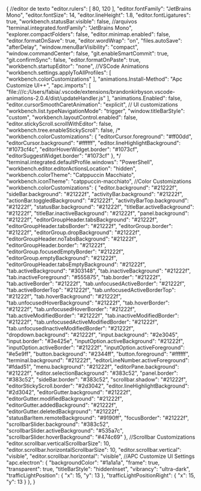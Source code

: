{
  //editor de texto
  "editor.rulers": [
    80,
    120
  ],
  "editor.fontFamily": "JetBrains Mono",
  "editor.fontSize": 14,
  "editor.lineHeight": 1.8,
  "editor.fontLigatures": true,
  "workbench.statusBar.visible": false,
  //arquivos
  "terminal.integrated.fontFamily": "JetBrains Mono",
  "explorer.compactFolders": false,
  "editor.minimap.enabled": false,
  "editor.formatOnSave": true,
  "editor.wordWrap": "on",
  "files.autoSave": "afterDelay",
  "window.menuBarVisibility": "compact",
  "window.commandCenter": false,
  "git.enableSmartCommit": true,
  "git.confirmSync": false,
  "editor.formatOnPaste": true,
  "workbench.startupEditor": "none",
  //VSCode Animations
  "workbench.settings.applyToAllProfiles": [
    "workbench.colorCustomizations"
  ],
  "animations.Install-Method": "Apc Customize UI++",
  "apc.imports": [
    "file:///c:/Users/fabia/.vscode/extensions/brandonkirbyson.vscode-animations-2.0.4/dist/updateHandler.js"
  ],
  "animations.Enabled": false,
  "editor.cursorSmoothCaretAnimation": "explicit",
  // UI customizations
  "workbench.list.typeNavigationMode": "trigger",
  "window.titleBarStyle": "custom",
  "workbench.layoutControl.enabled": false,
  "editor.stickyScroll.scrollWithEditor": false,
  "workbench.tree.enableStickyScroll": false,
  /*
  "workbench.colorCustomizations": {
    "editorCursor.foreground": "#ff00dd",
    "editorCursor.background": "#ffffff",
    "editor.lineHighlightBackground": "#1073cf4c",
    "editorHoverWidget.border": "#1073cf",
    "editorSuggestWidget.border": "#1073cf"
  },
  */
  "terminal.integrated.defaultProfile.windows": "PowerShell",
  "workbench.editor.editorActionsLocation": "hidden",
  "workbench.colorTheme": "Catppuccin Macchiato",
  "workbench.iconTheme": "catppuccin-macchiato",
  //Color Customizations
  "workbench.colorCustomizations": {
    "editor.background": "#21222f",
    "sideBar.background": "#21222f",
    "activityBar.background": "#21222f",
    "actionBar.toggledBackground": "#21222f",
    "activityBarTop.background": "#21222f",
    "statusBar.background": "#21222f",
    "titleBar.activeBackground": "#21222f",
    "titleBar.inactiveBackground": "#21222f",
    "panel.background": "#21222f",
    "editorGroupHeader.tabsBackground": "#21222f",
    "editorGroupHeader.tabsBorder": "#21222f",
    "editorGroup.border": "#21222f",
    "editorGroup.dropBackground": "#21222f",
    "editorGroupHeader.noTabsBackground": "#21222f",
    "editorGroupHeader.border": "#21222f",
    "editorGroup.focusedEmptyBorder": "#21222f",
    "editorGroup.emptyBackground": "#21222f",
    "editorGroupHeader.tabsEmptyBackground": "#21222f",
    "tab.activeBackground": "#303148",
    "tab.inactiveBackground": "#21222f",
    "tab.inactiveForeground": "#555875",
    "tab.border": "#21222f",
    "tab.activeBorder": "#21222f",
    "tab.unfocusedActiveBorder": "#21222f",
    "tab.activeBorderTop": "#21222f",
    "tab.unfocusedActiveBorderTop": "#21222f",
    "tab.hoverBackground": "#21222f",
    "tab.unfocusedHoverBackground": "#21222f",
    "tab.hoverBorder": "#21222f",
    "tab.unfocusedHoverBorder": "#21222f",
    "tab.activeModifiedBorder": "#21222f",
    "tab.inactiveModifiedBorder": "#21222f",
    "tab.unfocusedActiveModifiedBorder": "#21222f",
    "tab.unfocusedInactiveModifiedBorder": "#21222f",
    "dropdown.background": "#21222f",
    "input.background": "#2e3045",
    "input.border": "#3e425e",
    "inputOption.activeBackground": "#21222f",
    "inputOption.activeBorder": "#21222f",
    "inputOption.activeForeground": "#e5e9ff",
    "button.background": "#2344ff",
    "button.foreground": "#ffffff",
    "terminal.background": "#21222f",
    "editorLineNumber.activeForeground": "#fdad51",
    "menu.background": "#21222f",
    "editorPane.background": "#21222f",
    "editor.selectionBackground": "#383c52",
    "panel.border": "#383c52",
    "sideBar.border": "#383c52",
    "scrollbar.shadow": "#21222f",
    "editorStickyScroll.border": "#2d3042",
    "editor.lineHighlightBackground": "#2d3042",
    "editorGutter.background": "#21222f",
    "editorGutter.modifiedBackground": "#21222f",
    "editorGutter.addedBackground": "#21222f",
    "editorGutter.deletedBackground": "#21222f",
    "statusBarItem.remoteBackground": "#9190ff",
    "focusBorder": "#21222f",
    "scrollbarSlider.background": "#383c52",
    "scrollbarSlider.activeBackground": "#535a7c",
    "scrollbarSlider.hoverBackground": "#474c69"
  },
  //Scrollbar Customizations
  "editor.scrollbar.verticalScrollbarSize": 10,
  "editor.scrollbar.horizontalScrollbarSize": 10,
  "editor.scrollbar.vertical": "visible",
  "editor.scrollbar.horizontal": "visible",
  //APC Customize UI Settings
  "apc.electron": {
    "backgroundColor": "#1a1a1a",
    "frame": true,
    "transparent": true,
    "titleBarStyle": "hiddenInset",
    "vibrancy": "ultra-dark",
    "trafficLightPosition": {
      "x": 15,
      "y": 13
    },
    "trafficLightPositionRight": {
      "x": 15,
      "y": 13
    }
  },
}
